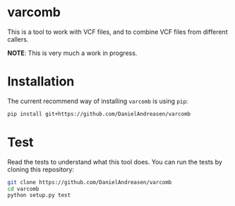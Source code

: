 # varcomb

This is a tool to work with VCF files, and to combine VCF files from different callers.

**NOTE**: This is very much a work in progress.


# Installation
The current recommend way of installing `varcomb` is using `pip`:

```bash
pip install git+https://github.com/DanielAndreasen/varcomb
```

# Test
Read the tests to understand what this tool does. You can run the tests by cloning this repository:

```bash
git clone https://github.com/DanielAndreasen/varcomb
cd varcomb
python setup.py test
```
